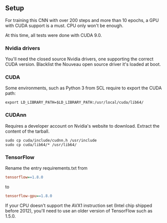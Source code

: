 ## Setup
For training this CNN with over 200 steps and more than 10 epochs, a GPU with CUDA support is a must. CPU only won't be enough.

At this time, all tests were done with CUDA 9.0.
### Nvidia drivers
You'll need the closed source Nvidia drivers, one supporting the correct CUDA version.
Blacklist the Nouveau open source driver it's loaded at boot.
### CUDA
Some environments, such as Python 3 from SCL require to export the CUDA path:
```shell
export LD_LIBRARY_PATH=$LD_LIBRARY_PATH:/usr/local/cuda/lib64/
```
### CUDAnn
Requires a developer account on Nvidia's website to download. Extract the content of the tarball.
```shell
sudo cp cuda/include/cudnn.h /usr/include
sudo cp cuda/lib64/* /usr/lib64/
```
### TensorFlow
Rename the entry requirements.txt from
```ini
tensorflow==1.8.0
```
to
```ini
tensorflow-gpu==1.8.0
```
If your CPU doesn't support the AVX1 instruction set (Intel chip shipped before 2012), you'll need to use an older version of TensorFlow such as 1.5.0.
